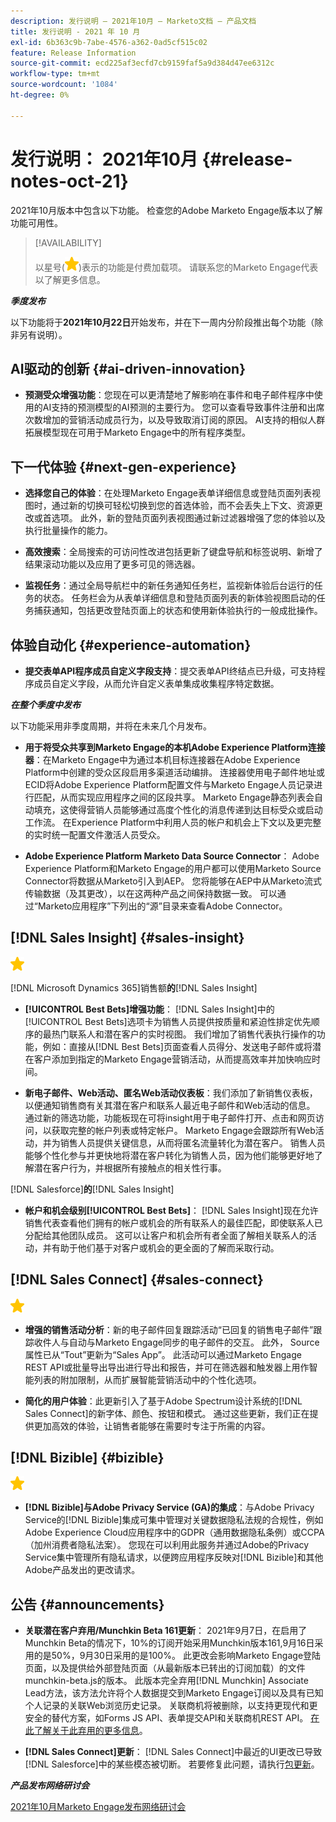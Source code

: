 ```yaml
---
description: 发行说明 — 2021年10月 — Marketo文档 — 产品文档
title: 发行说明 - 2021 年 10 月
exl-id: 6b363c9b-7abe-4576-a362-0ad5cf515c02
feature: Release Information
source-git-commit: ecd225af3ecfd7cb9159faf5a9d384d47ee6312c
workflow-type: tm+mt
source-wordcount: '1084'
ht-degree: 0%

---
```


# 发行说明： 2021年10月 {#release-notes-oct-21}

2021年10月版本中包含以下功能。 检查您的Adobe Marketo Engage版本以了解功能可用性。

>[!AVAILABILITY]
>
>以星号(![](assets/yellow-star.png))表示的功能是付费加载项。 请联系您的Marketo Engage代表以了解更多信息。

**_季度发布_**

以下功能将于&#x200B;**2021年10月22日**&#x200B;开始发布，并在下一周内分阶段推出每个功能（除非另有说明）。

## AI驱动的创新 {#ai-driven-innovation}

* **预测受众增强功能**：您现在可以更清楚地了解影响在事件和电子邮件程序中使用的AI支持的预测模型的AI预测的主要行为。 您可以查看导致事件注册和出席次数增加的营销活动成员行为，以及导致取消订阅的原因。 AI支持的相似人群拓展模型现在可用于Marketo Engage中的所有程序类型。

## 下一代体验 {#next-gen-experience}

* **选择您自己的体验**：在处理Marketo Engage表单详细信息或登陆页面列表视图时，通过新的切换可轻松切换到您的首选体验，而不会丢失上下文、资源更改或首选项。 此外，新的登陆页面列表视图通过新过滤器增强了您的体验以及执行批量操作的能力。

* **高效搜索**：全局搜索的可访问性改进包括更新了键盘导航和标签说明、新增了结果滚动功能以及应用了更多可见的筛选器。

* **监视任务**：通过全局导航栏中的新任务通知任务栏，监视新体验后台运行的任务的状态。 任务栏会为从表单详细信息和登陆页面列表的新体验视图启动的任务捕获通知，包括更改登陆页面上的状态和使用新体验执行的一般成批操作。

## 体验自动化 {#experience-automation}

* **提交表单API程序成员自定义字段支持**：提交表单API终结点已升级，可支持程序成员自定义字段，从而允许自定义表单集成收集程序特定数据。

**_在整个季度中发布_**

以下功能采用非季度周期，并将在未来几个月发布。

* **用于将受众共享到Marketo Engage的本机Adobe Experience Platform连接器**：在Marketo Engage中为通过本机目标连接器在Adobe Experience Platform中创建的受众区段启用多渠道活动编排。 连接器使用电子邮件地址或ECID将Adobe Experience Platform配置文件与Marketo Engage人员记录进行匹配，从而实现应用程序之间的区段共享。 Marketo Engage静态列表会自动填充，这使得营销人员能够通过高度个性化的消息传递到达目标受众或启动工作流。 在Experience Platform中利用人员的帐户和机会上下文以及更完整的实时统一配置文件激活人员受众。

* **Adobe Experience Platform Marketo Data Source Connector**： Adobe Experience Platform和Marketo Engage的用户都可以使用Marketo Source Connector将数据从Marketo引入到AEP。 您将能够在AEP中从Marketo流式传输数据（及其更改），以在这两种产品之间保持数据一致。 可以通过“Marketo应用程序”下列出的“源”目录来查看Adobe Connector。

## [!DNL Sales Insight] {#sales-insight}

![（星形）](assets/yellow-star.png)

[!DNL Microsoft Dynamics 365]销售额&#x200B;**的**&#x200B;[!DNL Sales Insight]

* **[!UICONTROL Best Bets]增强功能**： [!DNL Sales Insight]中的[!UICONTROL Best Bets]选项卡为销售人员提供按质量和紧迫性排定优先顺序的最热门联系人和潜在客户的实时视图。 我们增加了销售代表执行操作的功能，例如：直接从[!DNL Best Bets]页面查看人员得分、发送电子邮件或将潜在客户添加到指定的Marketo Engage营销活动，从而提高效率并加快响应时间。

* **新电子邮件、Web活动、匿名Web活动仪表板**：我们添加了新销售仪表板，以便通知销售商有关其潜在客户和联系人最近电子邮件和Web活动的信息。 通过新的筛选功能，功能板现在可将insight用于电子邮件打开、点击和网页访问，以获取完整的帐户列表或特定帐户。 Marketo Engage会跟踪所有Web活动，并为销售人员提供关键信息，从而将匿名流量转化为潜在客户。 销售人员能够个性化参与并更快地将潜在客户转化为销售人员，因为他们能够更好地了解潜在客户行为，并根据所有接触点的相关性行事。

[!DNL Salesforce]&#x200B;**的**&#x200B;[!DNL Sales Insight]

* **帐户和机会级别[!UICONTROL Best Bets]**： [!DNL Sales Insight]现在允许销售代表查看他们拥有的帐户或机会的所有联系人的最佳匹配，即使联系人已分配给其他团队成员。 这可以让客户和机会所有者全面了解相关联系人的活动，并有助于他们基于对客户或机会的更全面的了解而采取行动。

## [!DNL Sales Connect] {#sales-connect}

![（星形）](assets/yellow-star.png)

* **增强的销售活动分析**：新的电子邮件回复跟踪活动“已回复的销售电子邮件”跟踪收件人与自动与Marketo Engage同步的电子邮件的交互。 此外， Source属性已从“Tout”更新为“Sales App”。 此活动可以通过Marketo Engage REST API或批量导出导出进行导出和报告，并可在筛选器和触发器上用作智能列表的附加限制，从而扩展智能营销活动中的个性化选项。

* **简化的用户体验**：此更新引入了基于Adobe Spectrum设计系统的[!DNL Sales Connect]的新字体、颜色、按钮和模式。 通过这些更新，我们正在提供更加高效的体验，让销售者能够在需要时专注于所需的内容。

## [!DNL Bizible] {#bizible}

![](assets/yellow-star.png)

* **[!DNL Bizible]与Adobe Privacy Service (GA)的集成**：与Adobe Privacy Service的[!DNL Bizible]集成可集中管理对关键数据隐私法规的合规性，例如Adobe Experience Cloud应用程序中的GDPR（通用数据隐私条例）或CCPA（加州消费者隐私法案）。 您现在可以利用此服务并通过Adobe的Privacy Service集中管理所有隐私请求，以便跨应用程序反映对[!DNL Bizible]和其他Adobe产品发出的更改请求。

## 公告 {#announcements}

* **关联潜在客户弃用/Munchkin Beta 161更新**： 2021年9月7日，在启用了Munchkin Beta的情况下，10%的订阅开始采用Munchkin版本161,9月16日采用的是50%，9月30日采用的是100%。 此更改会影响Marketo Engage登陆页面，以及提供给外部登陆页面（从最新版本已转出的订阅加载）的文件munchkin-beta.js的版本。 此版本完全弃用[!DNL Munchkin] Associate Lead方法，该方法允许将个人数据提交到Marketo Engage订阅以及具有已知个人记录的关联Web浏览历史记录。 关联商机将被删除，以支持更现代和更安全的替代方案，如Forms JS API、表单提交API和关联商机REST API。 [在此了解关于此弃用的更多信息](https://developers.marketo.com/blog/deprecation-of-munchkin-associate-lead-method/)。

* **[!DNL Sales Connect]更新**： [!DNL Sales Connect]中最近的UI更改已导致[!DNL Salesforce]中的某些模态被切断。 若要修复此问题，请执行[包更新](/help/marketo/product-docs/marketo-sales-connect/crm/salesforce-customization/sales-connect-customizations-for-crm.md)。

**_产品发布网络研讨会_**

[2021年10月Marketo Engage发布网络研讨会](https://engage.marketo.com/October_Release_Webinar_On-Demand.html)
